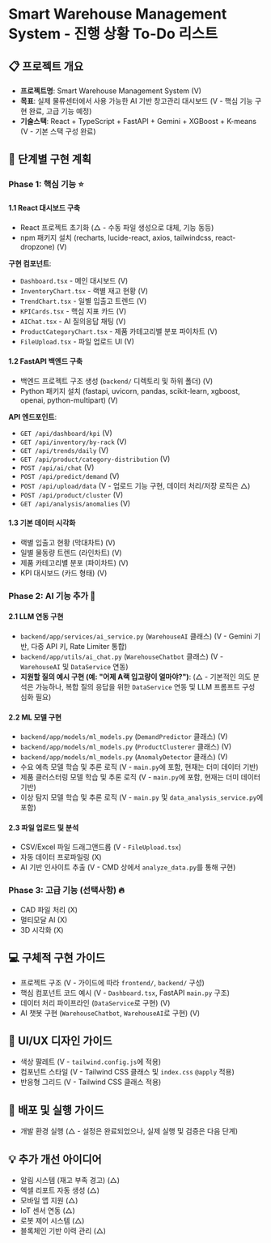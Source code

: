 # Smart Warehouse Management System - 진행 상황 To-Do 리스트

## 📋 프로젝트 개요

- **프로젝트명**: Smart Warehouse Management System (V)
- **목표**: 실제 물류센터에서 사용 가능한 AI 기반 창고관리 대시보드 (V - 핵심 기능 구현 완료, 고급 기능 예정)
- **기술스택**: React + TypeScript + FastAPI + Gemini + XGBoost + K-means (V - 기본 스택 구성 완료)

## 🚀 단계별 구현 계획

### Phase 1: 핵심 기능 ⭐

#### 1.1 React 대시보드 구축

- React 프로젝트 초기화 (△ - 수동 파일 생성으로 대체, 기능 동등)
- npm 패키지 설치 (recharts, lucide-react, axios, tailwindcss, react-dropzone) (V)

**구현 컴포넌트**:

- `Dashboard.tsx` - 메인 대시보드 (V)
- `InventoryChart.tsx` - 랙별 재고 현황 (V)
- `TrendChart.tsx` - 일별 입출고 트렌드 (V)
- `KPICards.tsx` - 핵심 지표 카드 (V)
- `AIChat.tsx` - AI 질의응답 채팅 (V)
- `ProductCategoryChart.tsx` - 제품 카테고리별 분포 파이차트 (V)
- `FileUpload.tsx` - 파일 업로드 UI (V)

#### 1.2 FastAPI 백엔드 구축

- 백엔드 프로젝트 구조 생성 (`backend/` 디렉토리 및 하위 폴더) (V)
- Python 패키지 설치 (fastapi, uvicorn, pandas, scikit-learn, xgboost, openai, python-multipart) (V)

**API 엔드포인트**:

- `GET /api/dashboard/kpi` (V)
- `GET /api/inventory/by-rack` (V)
- `GET /api/trends/daily` (V)
- `GET /api/product/category-distribution` (V)
- `POST /api/ai/chat` (V)
- `POST /api/predict/demand` (V)
- `POST /api/upload/data` (V - 업로드 기능 구현, 데이터 처리/저장 로직은 △)
- `POST /api/product/cluster` (V)
- `GET /api/analysis/anomalies` (V)

#### 1.3 기본 데이터 시각화

- 랙별 입출고 현황 (막대차트) (V)
- 일별 물동량 트렌드 (라인차트) (V)
- 제품 카테고리별 분포 (파이차트) (V)
- KPI 대시보드 (카드 형태) (V)

### Phase 2: AI 기능 추가 🤖

#### 2.1 LLM 연동 구현

- `backend/app/services/ai_service.py` (`WarehouseAI` 클래스) (V - Gemini 기반, 다중 API 키, Rate Limiter 통합)
- `backend/app/utils/ai_chat.py` (`WarehouseChatbot` 클래스) (V - `WarehouseAI` 및 `DataService` 연동)
- **지원할 질의 예시 구현 (예: "어제 A랙 입고량이 얼마야?")**: (△ - 기본적인 의도 분석은 가능하나, 복합 질의 응답을 위한 `DataService` 연동 및 LLM 프롬프트 구성 심화 필요)

#### 2.2 ML 모델 구현

- `backend/app/models/ml_models.py` (`DemandPredictor` 클래스) (V)
- `backend/app/models/ml_models.py` (`ProductClusterer` 클래스) (V)
- `backend/app/models/ml_models.py` (`AnomalyDetector` 클래스) (V)
- 수요 예측 모델 학습 및 추론 로직 (V - `main.py`에 포함, 현재는 더미 데이터 기반)
- 제품 클러스터링 모델 학습 및 추론 로직 (V - `main.py`에 포함, 현재는 더미 데이터 기반)
- 이상 탐지 모델 학습 및 추론 로직 (V - `main.py` 및 `data_analysis_service.py`에 포함)

#### 2.3 파일 업로드 및 분석

- CSV/Excel 파일 드래그앤드롭 (V - `FileUpload.tsx`)
- 자동 데이터 프로파일링 (X)
- AI 기반 인사이트 추출 (V - CMD 상에서 `analyze_data.py`를 통해 구현)

### Phase 3: 고급 기능 (선택사항) 🔥

- CAD 파일 처리 (X)
- 멀티모달 AI (X)
- 3D 시각화 (X)

## 💻 구체적 구현 가이드

- 프로젝트 구조 (V - 가이드에 따라 `frontend/`, `backend/` 구성)
- 핵심 컴포넌트 코드 예시 (V - `Dashboard.tsx`, FastAPI `main.py` 구조)
- 데이터 처리 파이프라인 (`DataService`로 구현) (V)
- AI 챗봇 구현 (`WarehouseChatbot`, `WarehouseAI`로 구현) (V)

## 🎨 UI/UX 디자인 가이드

- 색상 팔레트 (V - `tailwind.config.js`에 적용)
- 컴포넌트 스타일 (V - Tailwind CSS 클래스 및 `index.css` `@apply` 적용)
- 반응형 그리드 (V - Tailwind CSS 클래스 적용)

## 🚀 배포 및 실행 가이드

- 개발 환경 실행 (△ - 설정은 완료되었으나, 실제 실행 및 검증은 다음 단계)

## 💡 추가 개선 아이디어

- 알림 시스템 (재고 부족 경고) (△)
- 엑셀 리포트 자동 생성 (△)
- 모바일 앱 지원 (△)
- IoT 센서 연동 (△)
- 로봇 제어 시스템 (△)
- 블록체인 기반 이력 관리 (△)

